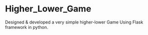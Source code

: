 # Higher_Lower_Game
Designed & developed a very simple higher-lower Game Using Flask framework in python.
